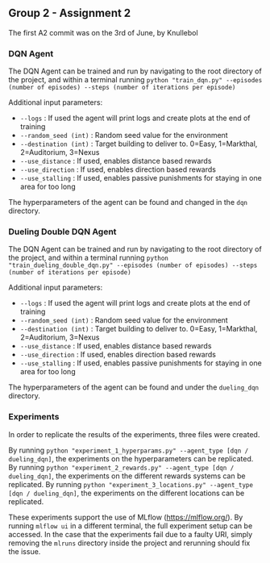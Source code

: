 ## Group 2 - Assignment 2

The first A2 commit was on the 3rd of June, by Knullebol


### DQN Agent 
The DQN Agent can be trained and run by navigating to the root directory of the project, and within a terminal running `python "train_dqn.py" --episodes (number of episodes) --steps (number of iterations per episode)`

Additional input parameters: 
- `--logs` : If used the agent will print logs and create plots at the end of training
- `--random_seed (int)` : Random seed value for the environment
- `--destination (int)` : Target building to deliver to. 0=Easy, 1=Markthal, 2=Auditorium, 3=Nexus
- `--use_distance` : If used, enables distance based rewards
- `--use_direction` : If used, enables direction based rewards
- `--use_stalling` : If used, enables passive punishments for staying in one area for too long

The hyperparameters of the agent can be found and changed in the `dqn` directory.


### Dueling Double DQN Agent

The DQN Agent can be trained and run by navigating to the root directory of the project, and within a terminal running `python "train_dueling_double_dqn.py" --episodes (number of episodes) --steps (number of iterations per episode)`

Additional input parameters: 
- `--logs` : If used the agent will print logs and create plots at the end of training
- `--random_seed (int)` : Random seed value for the environment
- `--destination (int)` : Target building to deliver to. 0=Easy, 1=Markthal, 2=Auditorium, 3=Nexus
- `--use_distance` : If used, enables distance based rewards
- `--use_direction` : If used, enables direction based rewards
- `--use_stalling` : If used, enables passive punishments for staying in one area for too long

The hyperparameters of the agent can be found and under the `dueling_dqn` directory.


### Experiments 

In order to replicate the results of the experiments, three files were created. 

By running `python "experiment_1_hyperparams.py" --agent_type [dqn / dueling_dqn]`, the experiments on the hyperparameters can be replicated.
By running `python "experiment_2_rewards.py" --agent_type [dqn / dueling_dqn]`, the experiments on the different rewards systems can be replicated.
By running `python "experiment_3_locations.py" --agent_type [dqn / dueling_dqn]`, the experiments on the different locations can be replicated.

These experiments support the use of MLflow (https://mlflow.org/). By running `mlflow ui` in a different terminal, the full experiment setup can be accessed. In the case that the experiments fail due to a faulty URI, simply removing the `mlruns` directory inside the project and rerunning should fix the issue. 
